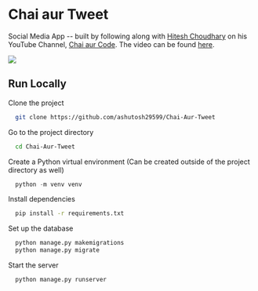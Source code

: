 # Chai aur Tweet

Social Media App -- built by following along with [Hitesh Choudhary](https://github.com/hiteshchoudhary) on his YouTube Channel, [Chai aur Code](https://www.youtube.com/@chaiaurcode's). The video can be found [here](https://www.youtube.com/watch?v=opzK3E4Xx6o&list=PLu71SKxNbfoDOf-6vAcKmazT92uLnWAgy&index=9).

![](https://github.com/ashutosh29599/Chai-Aur-Tweet/blob/master/under_construction_gif.webp)


## Run Locally

Clone the project

```bash
  git clone https://github.com/ashutosh29599/Chai-Aur-Tweet
```

Go to the project directory

```bash
  cd Chai-Aur-Tweet
```

Create a Python virtual environment (Can be created outside of the project directory as well)

```python
  python -m venv venv
```

Install dependencies

```bash
  pip install -r requirements.txt
```

Set up the database

```bash
  python manage.py makemigrations
  python manage.py migrate
```

Start the server

```bash
  python manage.py runserver
```


